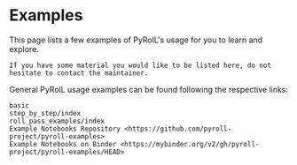 # Examples

This page lists a few examples of PyRolL's usage for you to learn and explore.

```{note}
If you have some material you would like to be listed here, do not hesitate to contact the maintainer.
```

General PyRolL usage examples can be found following the respective links:

```{toctree}
basic
step_by_step/index
roll_pass_examples/index
Example Notebooks Repository <https://github.com/pyroll-project/pyroll-examples>
Example Notebooks on Binder <https://mybinder.org/v2/gh/pyroll-project/pyroll-examples/HEAD>
```